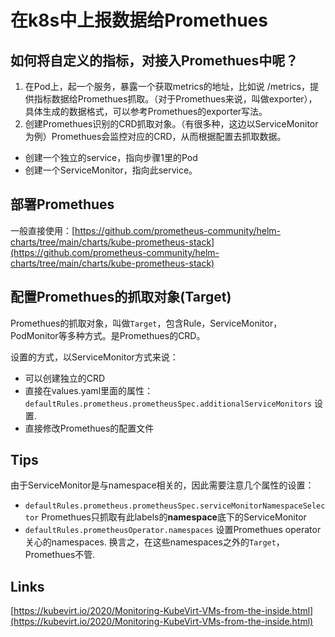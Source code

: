 # 在k8s中上报数据给Promethues

## 如何将自定义的指标，对接入Promethues中呢？

1. 在Pod上，起一个服务，暴露一个获取metrics的地址，比如说 /metrics，提供指标数据给Promethues抓取。（对于Promethues来说，叫做exporter），具体生成的数据格式，可以参考Promethues的exporter写法。
2. 创建Promethues识别的CRD抓取对象。（有很多种，这边以ServiceMonitor为例）Promethues会监控对应的CRD，从而根据配置去抓取数据。 
  * 创建一个独立的service，指向步骤1里的Pod
  * 创建一个ServiceMonitor，指向此service。

## 部署Promethues
一般直接使用：[https://github.com/prometheus-community/helm-charts/tree/main/charts/kube-prometheus-stack](https://github.com/prometheus-community/helm-charts/tree/main/charts/kube-prometheus-stack)

## 配置Promethues的抓取对象(Target)
Promethues的抓取对象，叫做`Target`，包含Rule，ServiceMonitor，PodMonitor等多种方式。是Promethues的CRD。

设置的方式，以ServiceMonitor方式来说：
* 可以创建独立的CRD
* 直接在values.yaml里面的属性：`defaultRules.prometheus.prometheusSpec.additionalServiceMonitors` 设置.
* 直接修改Promethues的配置文件

## Tips
由于ServiceMonitor是与namespace相关的，因此需要注意几个属性的设置：
* `defaultRules.prometheus.prometheusSpec.serviceMonitorNamespaceSelector` Promethues只抓取有此labels的**namespace**底下的ServiceMonitor
* `defaultRules.prometheusOperator.namespaces` 设置Promethues operator关心的namespaces. 换言之，在这些namespaces之外的`Target`，Promethues不管.

## Links
[https://kubevirt.io/2020/Monitoring-KubeVirt-VMs-from-the-inside.html](https://kubevirt.io/2020/Monitoring-KubeVirt-VMs-from-the-inside.html)
